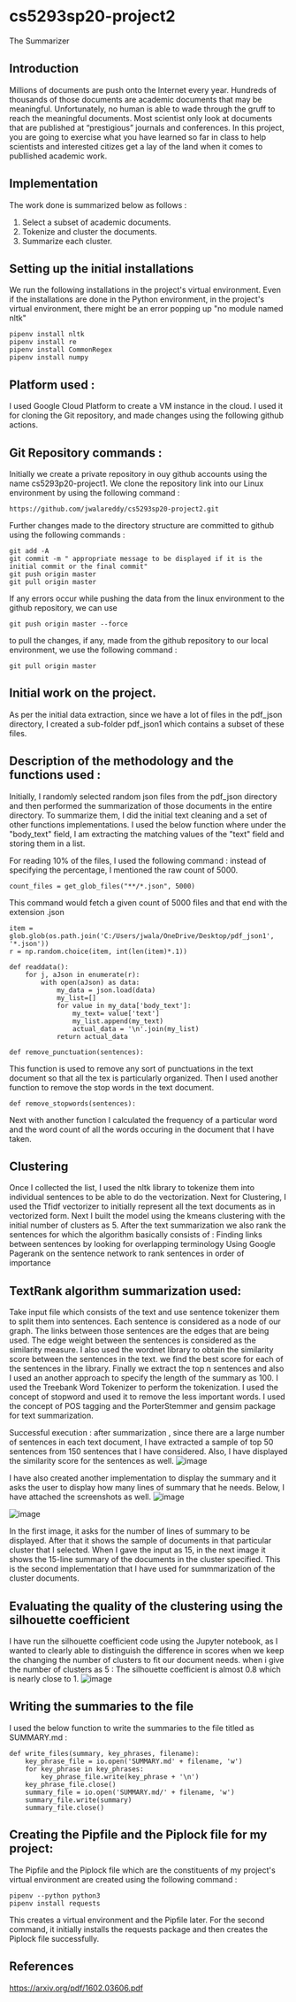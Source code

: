 # cs5293sp20-project2
The Summarizer
## Introduction
Millions of documents are push onto the Internet every year. Hundreds of thousands of those documents are academic documents that may be meaningful. Unfortunately, no human is able to wade through the gruff to reach the meaningful documents. Most scientist only look at documents that are published at “prestigious” journals and conferences. In this project, you are going to exercise what you have learned so far in class to help scientists and interested citizes get a lay of the land when it comes to publlished academic work.
## Implementation
The work done is summarized below as follows : 
1. Select a subset of academic documents.
2. Tokenize and cluster the documents.
3. Summarize each cluster.
## Setting up the initial installations
We run the following installations in the project's virtual environment. Even if the installations are done in the Python environment, in the project's virtual environment, there might be an error popping up "no module named nltk"
~~~
pipenv install nltk
pipenv install re
pipenv install CommonRegex
pipenv install numpy
~~~
## Platform used :
I used Google Cloud Platform to create a VM instance in the cloud. I used it for cloning the Git repository, and made changes using the following github actions.

## Git Repository commands :
Initially we create a private repository in ouy github accounts using the name cs5293p20-project1. We clone the repository link into our Linux environment by using the following command :
~~~
https://github.com/jwalareddy/cs5293sp20-project2.git
~~~
Further changes made to the directory structure are committed to github using the following commands :
~~~
git add -A
git commit -m " appropriate message to be displayed if it is the initial commit or the final commit"
git push origin master 
git pull origin master
~~~
If any errors occur while pushing the data from the linux environment to the github repository, we can use 
~~~
git push origin master --force
~~~
to pull the changes, if any, made from the github repository to our local environment, we use the following command :
~~~
git pull origin master
~~~

## Initial work on the project.
As per the initial data extraction, since we have a lot of files in the pdf_json directory, I created a sub-folder pdf_json1 which contains a subset of these files. 
## Description of the methodology and the functions used :
Initially, I randomly selected random json files from the pdf_json directory and then performed the summarization of those documents in the entire directory. To summarize them, I did the initial text cleaning and a set of other functions implementations. I used the below function where under the "body_text" field, I am extracting the matching values of the "text" field and storing them in a list. 

For reading 10% of the files, I used the following command : instead of specifying the percentage, I mentioned the raw count of 5000.
~~~
count_files = get_glob_files("**/*.json", 5000)
~~~
This command would fetch a given count of 5000 files and that end with the extension .json
~~~
item = glob.glob(os.path.join('C:/Users/jwala/OneDrive/Desktop/pdf_json1', '*.json'))
r = np.random.choice(item, int(len(item)*.1))

def readdata():
    for j, aJson in enumerate(r):
        with open(aJson) as data:
            my_data = json.load(data)
            my_list=[]
            for value in my_data['body_text']:
                my_text= value['text']
                my_list.append(my_text)
                actual_data = '\n'.join(my_list)
            return actual_data
~~~

~~~
def remove_punctuation(sentences):
~~~
This function is used to remove any sort of punctuations in the text document so that all the tex is particularly organized. 
Then I used another function to remove the stop words in the text document.
~~~
def remove_stopwords(sentences):
~~~
Next with another function I calculated the frequency of a particular word and the word count of all the words occuring in the document that I have taken. 

## Clustering
Once I collected the list, I used the nltk library to tokenize them into individual sentences to be able to do the vectorization. 
Next for Clustering, I used the Tfidf vectorizer to initially represent all the text documents as in vectorized form. Next I built the model using the kmeans clustering with the initial number of clusters as 5. 
After the text summarization we also rank the sentences for which the algorithm basically consists of :
Finding links between sentences by looking for overlapping terminology
Using Google Pagerank on the sentence network to rank sentences in order of importance

## TextRank algorithm summarization used:
Take input file which consists of the text and use sentence tokenizer them to split them into sentences.
Each sentence is considered as a node of our graph. The links between those sentences are the edges that are being used. The edge weight between the sentences is considered as the similarity measure. I also used the wordnet library to obtain the similarity score between the sentences in the text. we find the best score for each of the sentences in the library. Finally we extract the top n sentences and also I used an another approach to specify the length of the summary as 100.
I used the Treebank Word Tokenizer to perform the tokenization. I used the concept of stopword and used it to remove the less important words. I used the concept of POS tagging and the PorterStemmer and gensim package for text summarization. 


Successful execution : 
after summarization , since there are a large number of sentences in each text document, I have extracted a sample of top 50 sentences from 150 sentences that I have considered. Also, I have displayed the similarity score for the sentences as well.
![image](https://user-images.githubusercontent.com/27561736/80410963-01cbf280-8891-11ea-9860-a5eb65f00a14.png)

I have also created another implementation to display the summary and it asks the user to display how many lines of summary that he needs. Below, I have attached the screenshots as well.
![image](https://user-images.githubusercontent.com/27561736/80429024-ce00c500-88b0-11ea-88d3-e896bedc4774.png)

![image](https://user-images.githubusercontent.com/27561736/80429107-f12b7480-88b0-11ea-8e28-198b393849c0.png)

In the first image, it asks for the number of lines of summary to be displayed. After that it shows the sample of documents in that particular cluster that I selected. When I gave the input as 15, in the next image it shows the 15-line summary of the documents in the cluster specified. This is the second implementation that I have used for summmarization of the cluster documents.

## Evaluating the quality of the clustering using the silhouette coefficient
I have run the silhouette coefficient code using the Jupyter notebook, as I wanted to clearly able to distinguish the difference in scores when we keep the changing the number of clusters to fit our document needs.
when i give the number of clusters as 5 : The silhouette coefficient is almost 0.8 which is nearly close to 1.
![image](https://user-images.githubusercontent.com/27561736/80429490-d7d6f800-88b1-11ea-8266-5fe43d4df0a3.png)

## Writing the summaries to the file
I used the below function to write the summaries to the file titled as SUMMARY.md :
~~~
def write_files(summary, key_phrases, filename):
    key_phrase_file = io.open('SUMMARY.md' + filename, 'w')
    for key_phrase in key_phrases:
        key_phrase_file.write(key_phrase + '\n')
    key_phrase_file.close()
    summary_file = io.open('SUMMARY.md/' + filename, 'w')
    summary_file.write(summary)
    summary_file.close()
 ~~~
## Creating the Pipfile and the Piplock file for my project:
The Pipfile and the Piplock file which are the constituents of my project's virtual environment are created using the following command :
~~~
pipenv --python python3
pipenv install requests
~~~

This creates a virtual environment and the Pipfile later. For the second command, it initially installs the requests package and then creates the Piplock file successfully.











## References
https://arxiv.org/pdf/1602.03606.pdf

